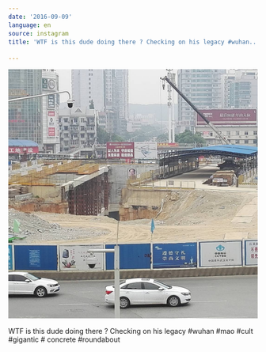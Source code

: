 ```yaml
---
date: '2016-09-09'
language: en
source: instagram
title: 'WTF is this dude doing there ? Checking on his legacy #wuhan...'

---
```


![](/uploads/instagram/201609/b3efc7d63594bab39a39419a50c3edb6.jpg)

WTF is this dude doing there ? Checking on his legacy #wuhan #mao #cult #gigantic # concrete #roundabout
            